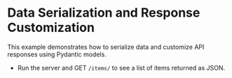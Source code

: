 # Data Serialization and Response Customization

This example demonstrates how to serialize data and customize API responses using Pydantic models.

- Run the server and GET `/items/` to see a list of items returned as JSON.

